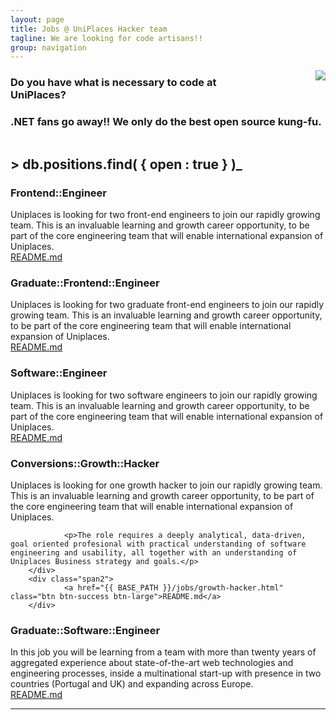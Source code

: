 ```yaml
---
layout: page
title: Jobs @ UniPlaces Hacker team
tagline: We are looking for code artisans!!
group: navigation
---
```


<img src="{{ BASE_PATH }}/static/MrTSharkpunch.gif" style="float:right;margin-left:100px" />


### Do you have what is necessary to code at UniPlaces?
### .NET fans go away!! We only do the best open source kung-fu.

<div style="clear:both"></div>

## > db.positions.find( { open : true } )<span style="text-decoration:blink">_</span>

### Frontend::Engineer

<div class="row">
        <div class="span10">
                Uniplaces is looking for two front-end engineers to join our rapidly growing team. This is an invaluable learning and growth career opportunity, to be part of the core engineering team that will enable international expansion of Uniplaces.
        </div>
        <div class="span2">
                <a href="{{ BASE_PATH }}/jobs/frontend-engineer.html" class="btn btn-success btn-large">README.md</a>
        </div>
</div>

### Graduate::Frontend::Engineer

<div class="row">
        <div class="span10">
                Uniplaces is looking for two graduate front-end engineers to join our rapidly growing team. This is an invaluable learning and growth career opportunity, to be part of the core engineering team that will enable international expansion of Uniplaces.
        </div>
        <div class="span2">
                <a href="{{ BASE_PATH }}/jobs/grad-frontend-engineer.html" class="btn btn-success btn-large">README.md</a>
        </div>
</div>

### Software::Engineer

<div class="row">
        <div class="span10">
                Uniplaces is looking for two software engineers to join our rapidly growing team. This is an invaluable learning and growth career opportunity, to be part of the core engineering team that will enable international expansion of Uniplaces.
        </div>
        <div class="span2">
                <a href="{{ BASE_PATH }}/jobs/software-engineer.html" class="btn btn-success btn-large">README.md</a>
        </div>
</div>

### Conversions::Growth::Hacker

<div class="row">
        <div class="span10">
                <p>Uniplaces is looking for one growth hacker to join our rapidly growing team. This is an invaluable learning and growth career opportunity, to be part of the core engineering team that will enable international expansion of Uniplaces.</p>

                <p>The role requires a deeply analytical, data-driven, goal oriented profesional with practical understanding of software engineering and usability, all together with an understanding of Uniplaces Business strategy and goals.</p>
        </div>
        <div class="span2">
                <a href="{{ BASE_PATH }}/jobs/growth-hacker.html" class="btn btn-success btn-large">README.md</a>
        </div>
</div>

### Graduate::Software::Engineer

<div class="row">
        <div class="span10">
                In this job you will be learning from a team with more than twenty years of aggregated experience about state-of-the-art web technologies and engineering processes, inside a multinational start-up with presence in two countries (Portugal and UK) and expanding across Europe.
        </div>
        <div class="span2">
                <a href="{{ BASE_PATH }}/jobs/graduate-software-engineer.html" class="btn btn-success btn-large">README.md</a>
        </div>
</div>

<hr />
